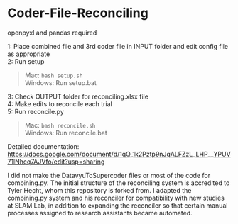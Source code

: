 # Coder-File-Reconciling
openpyxl and pandas required

1: Place combined file and 3rd coder file in INPUT folder and edit config file as appropriate\
2: Run setup
> Mac: `bash setup.sh`\
> Windows: Run setup.bat

3: Check OUTPUT folder for reconciling.xlsx file\
4: Make edits to reconcile each trial\
5: Run reconcile.py
> Mac: `bash reconcile.sh`\
> Windows: Run reconcile.bat

Detailed documentation: https://docs.google.com/document/d/1qQ_1k2Pztp9nJqALFZzL_LHP__YPUV71lNhcq7AJVfo/edit?usp=sharing

I did not make the DatavyuToSupercoder files or most of the code for combining.py. The initial structure of the reconciling system is accredited to Tyler Hecht, whom this repository is forked from. I adapted the combining.py system and his reconciler for compatibility with new studies at SLAM Lab, in addition to expanding the reconciler so that certain manual processes assigned to research assistants became automated. 
